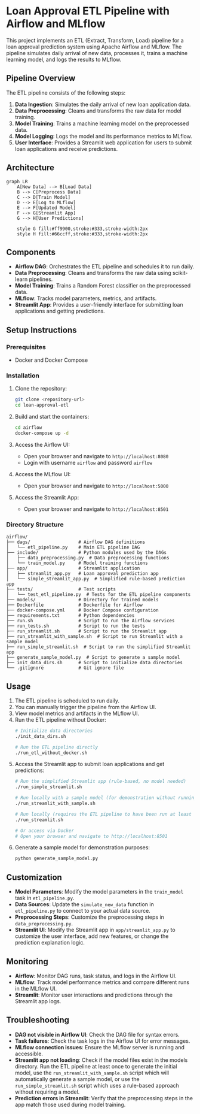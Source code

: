 # Loan Approval ETL Pipeline with Airflow and MLflow

This project implements an ETL (Extract, Transform, Load) pipeline for a loan approval prediction system using Apache Airflow and MLflow. The pipeline simulates daily arrival of new data, processes it, trains a machine learning model, and logs the results to MLflow.

## Pipeline Overview

The ETL pipeline consists of the following steps:

1. **Data Ingestion**: Simulates the daily arrival of new loan application data.
2. **Data Preprocessing**: Cleans and transforms the raw data for model training.
3. **Model Training**: Trains a machine learning model on the preprocessed data.
4. **Model Logging**: Logs the model and its performance metrics to MLflow.
5. **User Interface**: Provides a Streamlit web application for users to submit loan applications and receive predictions.

## Architecture

```mermaid
graph LR
    A[New Data] --> B[Load Data]
    B --> C[Preprocess Data]
    C --> D[Train Model]
    D --> E[Log to MLflow]
    E --> F[Updated Model]
    F --> G[Streamlit App]
    G --> H[User Predictions]
    
    style G fill:#ff9900,stroke:#333,stroke-width:2px
    style H fill:#66ccff,stroke:#333,stroke-width:2px
```

## Components

- **Airflow DAG**: Orchestrates the ETL pipeline and schedules it to run daily.
- **Data Preprocessing**: Cleans and transforms the raw data using scikit-learn pipelines.
- **Model Training**: Trains a Random Forest classifier on the preprocessed data.
- **MLflow**: Tracks model parameters, metrics, and artifacts.
- **Streamlit App**: Provides a user-friendly interface for submitting loan applications and getting predictions.

## Setup Instructions

### Prerequisites

- Docker and Docker Compose

### Installation

1. Clone the repository:
   ```bash
   git clone <repository-url>
   cd loan-approval-etl
   ```

2. Build and start the containers:
   ```bash
   cd airflow
   docker-compose up -d
   ```

3. Access the Airflow UI:
   - Open your browser and navigate to `http://localhost:8080`
   - Login with username `airflow` and password `airflow`

4. Access the MLflow UI:
   - Open your browser and navigate to `http://localhost:5000`

5. Access the Streamlit App:
   - Open your browser and navigate to `http://localhost:8501`

### Directory Structure

```
airflow/
├── dags/                  # Airflow DAG definitions
│   └── etl_pipeline.py    # Main ETL pipeline DAG
├── include/               # Python modules used by the DAGs
│   ├── data_preprocessing.py  # Data preprocessing functions
│   └── train_model.py     # Model training functions
├── app/                   # Streamlit application
│   ├── streamlit_app.py   # Loan approval prediction app
│   └── simple_streamlit_app.py  # Simplified rule-based prediction app
├── tests/                 # Test scripts
│   └── test_etl_pipeline.py  # Tests for the ETL pipeline components
├── models/                # Directory for trained models
├── Dockerfile             # Dockerfile for Airflow
├── docker-compose.yml     # Docker Compose configuration
├── requirements.txt       # Python dependencies
├── run.sh                 # Script to run the Airflow services
├── run_tests.sh           # Script to run the tests
├── run_streamlit.sh       # Script to run the Streamlit app
├── run_streamlit_with_sample.sh  # Script to run Streamlit with a sample model
├── run_simple_streamlit.sh  # Script to run the simplified Streamlit app
├── generate_sample_model.py  # Script to generate a sample model
├── init_data_dirs.sh      # Script to initialize data directories
└── .gitignore             # Git ignore file
```

## Usage

1. The ETL pipeline is scheduled to run daily.
2. You can manually trigger the pipeline from the Airflow UI.
3. View model metrics and artifacts in the MLflow UI.
4. Run the ETL pipeline without Docker:
   ```bash
   # Initialize data directories
   ./init_data_dirs.sh
   
   # Run the ETL pipeline directly
   ./run_etl_without_docker.sh
   ```
5. Access the Streamlit app to submit loan applications and get predictions:
   ```bash
   # Run the simplified Streamlit app (rule-based, no model needed)
   ./run_simple_streamlit.sh
   
   # Run locally with a sample model (for demonstration without running the ETL pipeline)
   ./run_streamlit_with_sample.sh
   
   # Run locally (requires the ETL pipeline to have been run at least once)
   ./run_streamlit.sh
   
   # Or access via Docker
   # Open your browser and navigate to http://localhost:8501
   ```
5. Generate a sample model for demonstration purposes:
   ```bash
   python generate_sample_model.py
   ```

## Customization

- **Model Parameters**: Modify the model parameters in the `train_model` task in `etl_pipeline.py`.
- **Data Sources**: Update the `simulate_new_data` function in `etl_pipeline.py` to connect to your actual data source.
- **Preprocessing Steps**: Customize the preprocessing steps in `data_preprocessing.py`.
- **Streamlit UI**: Modify the Streamlit app in `app/streamlit_app.py` to customize the user interface, add new features, or change the prediction explanation logic.

## Monitoring

- **Airflow**: Monitor DAG runs, task status, and logs in the Airflow UI.
- **MLflow**: Track model performance metrics and compare different runs in the MLflow UI.
- **Streamlit**: Monitor user interactions and predictions through the Streamlit app logs.

## Troubleshooting

- **DAG not visible in Airflow UI**: Check the DAG file for syntax errors.
- **Task failures**: Check the task logs in the Airflow UI for error messages.
- **MLflow connection issues**: Ensure the MLflow server is running and accessible.
- **Streamlit app not loading**: Check if the model files exist in the models directory. Run the ETL pipeline at least once to generate the initial model, use the `run_streamlit_with_sample.sh` script which will automatically generate a sample model, or use the `run_simple_streamlit.sh` script which uses a rule-based approach without requiring a model.
- **Prediction errors in Streamlit**: Verify that the preprocessing steps in the app match those used during model training.
